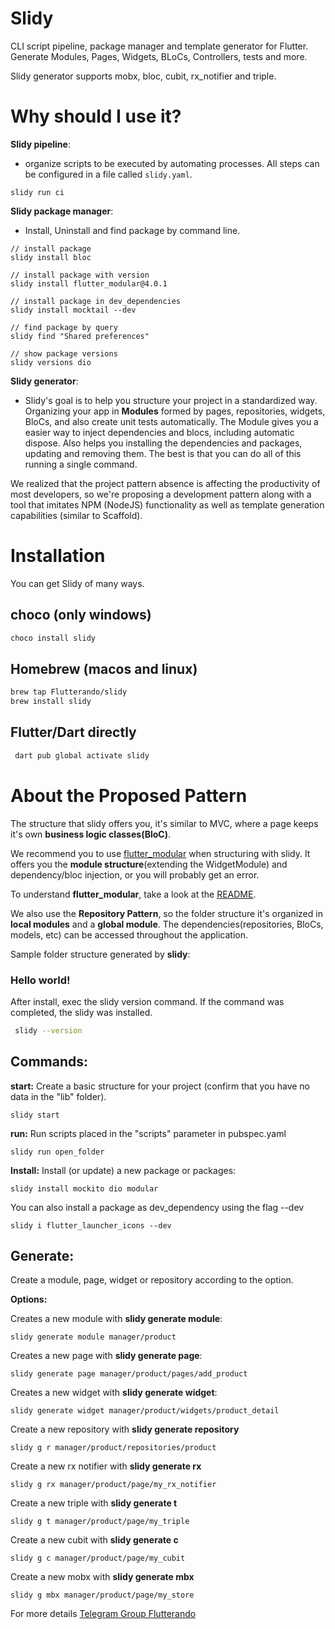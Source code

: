 # Slidy

CLI script pipeline, package manager and template generator for Flutter. Generate Modules, Pages, Widgets, BLoCs, Controllers, tests and more.

Slidy generator supports mobx, bloc, cubit, rx_notifier and triple.

# Why should I use it?

**Slidy pipeline**: 
- organize scripts to be executed by automating processes. All steps can be
configured in a file called `slidy.yaml`.
```
slidy run ci
```

**Slidy package manager**:
- Install, Uninstall and find package by command line.
```
// install package
slidy install bloc

// install package with version
slidy install flutter_modular@4.0.1

// install package in dev_dependencies
slidy install mocktail --dev

// find package by query
slidy find "Shared preferences"

// show package versions
slidy versions dio
```

**Slidy generator**:
- Slidy's goal is to help you structure your project in a standardized way. Organizing your app in **Modules** formed by pages, repositories, widgets, BloCs, and also create unit tests automatically. The Module gives you a easier way to inject dependencies and blocs, including automatic dispose. Also helps you installing the dependencies and packages, updating and removing them. The best is that you can do all of this running a single command.

We realized that the project pattern absence is affecting the productivity of most developers, so we're proposing a development pattern along with a tool that imitates NPM (NodeJS) functionality as well as template generation capabilities (similar to Scaffold).


# Installation

You can get Slidy of many ways.

## choco (only windows)

```bash
choco install slidy
```

## Homebrew (macos and linux)

```bash
brew tap Flutterando/slidy
brew install slidy
```


## **Flutter/Dart directly**

```bash
 dart pub global activate slidy
```

# About the Proposed Pattern

The structure that slidy offers you, it's similar to MVC, where a page keeps it's own **business logic classes(BloC)**.

We recommend you to use [flutter_modular](https://pub.dev/packages/flutter_modular) when structuring with slidy. It offers you the **module structure**(extending the WidgetModule) and dependency/bloc injection, or you will probably get an error.

To understand **flutter_modular**, take a look at the [README](https://github.com/Flutterando/modular/blob/master/README.md).

We also use the **Repository Pattern**, so the folder structure it's organized in **local modules** and a **global module**. The dependencies(repositories, BloCs, models, etc) can be accessed throughout the application.

Sample folder structure generated by **slidy**:



### Hello world!

After install, exec the slidy version command.
If the command was completed, the slidy was installed.

```bash
 slidy --version
```

## Commands:

**start:**
Create a basic structure for your project (confirm that you have no data in the "lib" folder).

```
slidy start
```

**run:**
Run scripts placed in the "scripts" parameter in pubspec.yaml

```
slidy run open_folder
```

**Install:**
Install (or update) a new package or packages:

```
slidy install mockito dio modular
```

You can also install a package as dev_dependency using the flag --dev

```
slidy i flutter_launcher_icons --dev
```

## Generate:

Create a module, page, widget or repository according to the option.

**Options:**

Creates a new module with **slidy generate module**:

```
slidy generate module manager/product
```

Creates a new page with **slidy generate page**:

```
slidy generate page manager/product/pages/add_product
```

Creates a new widget with **slidy generate widget**:

```
slidy generate widget manager/product/widgets/product_detail
```

Create a new repository with **slidy generate repository**

```
slidy g r manager/product/repositories/product
```

Create a new rx notifier with **slidy generate rx**

```
slidy g rx manager/product/page/my_rx_notifier
```

Create a new triple with **slidy generate t**

```
slidy g t manager/product/page/my_triple
```

Create a new cubit with **slidy generate c**

```
slidy g c manager/product/page/my_cubit
```

Create a new mobx with **slidy generate mbx**

```
slidy g mbx manager/product/page/my_store
```

For more details [Telegram Group Flutterando](https://t.me/flutterando)
